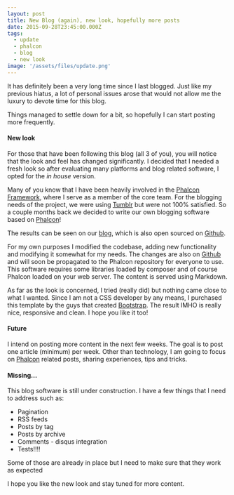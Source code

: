 ```yaml
---
layout: post
title: New Blog (again), new look, hopefully more posts
date: 2015-09-28T23:45:00.000Z
tags:
  - update
  - phalcon
  - blog
  - new look
image: '/assets/files/update.png'
---
```

It has definitely been a very long time since I last blogged. Just like my previous hiatus, a lot of personal issues arose that would not allow me the luxury to devote time for this blog.

Things managed to settle down for a bit, so hopefully I can start posting more frequently.

#### New look

For those that have been following this blog (all 3 of you), you will notice that the look and feel has changed significantly. I decided that I needed a fresh look so after evaluating many platforms and blog related software, I opted for the *in house* version.
  
Many of you know that I have been heavily involved in the [Phalcon Framework](https://phalconphp.com), where I serve as a member of the core team. For the blogging needs of the project, we were using [Tumblr](https://tumblr.com) but were not 100% satisfied. So a couple months back we decided to write our own blogging software based on [Phalcon](https://phalconphp.com)!

The results can be seen on our [blog](https://blog.phalconphp.com), which is also open sourced on [Github](https://github.com/phalcon/blog). 

For my own purposes I modified the codebase, adding new functionality and modifying it somewhat for my needs. The changes are also on [Github](https://github.com/niden/blog) and will soon be propagated to the Phalcon repository for everyone to use. This software requires some libraries loaded by composer and of course Phalcon loaded on your web server. The content is served using Markdown.

As far as the look is concerned, I tried (really did) but nothing came close to what I wanted. Since I am not a CSS developer by any means, I purchased this template by the guys that created [Bootstrap](https://getbootstrap.com). The result IMHO is really nice, responsive and clean. I hope you like it too!

#### Future

I intend on posting more content in the next few weeks. The goal is to post one article (minimum) per week. Other than technology, I am going to focus on [Phalcon](https://phalconphp.com) related posts, sharing experiences, tips and tricks.

#### Missing...

This blog software is still under construction. I have a few things that I need to address such as:

* Pagination
* RSS feeds
* Posts by tag
* Posts by archive
* Comments - disqus integration
* Tests!!!!

Some of those are already in place but I need to make sure that they work as expected

I hope you like the new look and stay tuned for more content.